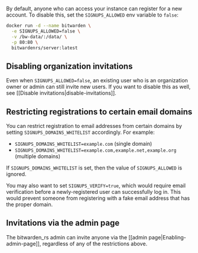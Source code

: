By default, anyone who can access your instance can register for a new account. To disable this, set the `SIGNUPS_ALLOWED` env variable to `false`:

```sh
docker run -d --name bitwarden \
  -e SIGNUPS_ALLOWED=false \
  -v /bw-data/:/data/ \
  -p 80:80 \
  bitwardenrs/server:latest
```

## Disabling organization invitations

Even when `SIGNUPS_ALLOWED=false`, an existing user who is an organization owner or admin can still invite new users. If you want to disable this as well, see [[Disable invitations|disable-invitations]].

## Restricting registrations to certain email domains

You can restrict registration to email addresses from certain domains by setting `SIGNUPS_DOMAINS_WHITELIST` accordingly. For example:

* `SIGNUPS_DOMAINS_WHITELIST=example.com` (single domain)
* `SIGNUPS_DOMAINS_WHITELIST=example.com,example.net,example.org` (multiple domains)

If `SIGNUPS_DOMAINS_WHITELIST` is set, then the value of `SIGNUPS_ALLOWED` is ignored.

You may also want to set `SIGNUPS_VERIFY=true`, which would require email verification before a newly-registered user can successfully log in. This would prevent someone from registering with a fake email address that has the proper domain.

## Invitations via the admin page

The bitwarden_rs admin can invite anyone via the [[admin page|Enabling-admin-page]], regardless of any of the restrictions above.